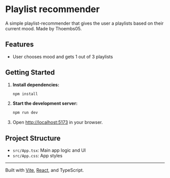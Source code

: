 # Playlist recommender

A simple playlist-recommender that gives the user a playlists based on their current mood.
Made by Thoembs05.

## Features
- User chooses mood and gets 1 out of 3 playlists

## Getting Started

1. **Install dependencies:**
   ```powershell
   npm install
   ```
2. **Start the development server:**
   ```powershell
   npm run dev
   ```
3. Open [http://localhost:5173](http://localhost:5173) in your browser.

## Project Structure
- `src/App.tsx`: Main app logic and UI
- `src/App.css`: App styles

---

Built with [Vite](https://vitejs.dev/), [React](https://react.dev/), and TypeScript.
